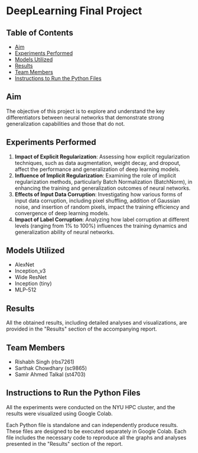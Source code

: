 # DeepLearning Final Project

## Table of Contents
- [Aim](#aim)
- [Experiments Performed](#experiments-performed)
- [Models Utilized](#models-utilized)
- [Results](#results)
- [Team Members](#team-members)
- [Instructions to Run the Python Files](#instructions-to-run-the-python-files)

## Aim
The objective of this project is to explore and understand the key differentiators between neural networks that demonstrate strong generalization capabilities and those that do not.

## Experiments Performed
1. **Impact of Explicit Regularization**: Assessing how explicit regularization techniques, such as data augmentation, weight decay, and dropout, affect the performance and generalization of deep learning models.
2. **Influence of Implicit Regularization**: Examining the role of implicit regularization methods, particularly Batch Normalization (BatchNorm), in enhancing the training and generalization outcomes of neural networks.
3. **Effects of Input Data Corruption**: Investigating how various forms of input data corruption, including pixel shuffling, addition of Gaussian noise, and insertion of random pixels, impact the training efficiency and convergence of deep learning models.
4. **Impact of Label Corruption**: Analyzing how label corruption at different levels (ranging from 1% to 100%) influences the training dynamics and generalization ability of neural networks.

## Models Utilized
- AlexNet
- Inception_v3
- Wide ResNet
- Inception (tiny)
- MLP-512

## Results
All the obtained results, including detailed analyses and visualizations, are provided in the "Results" section of the accompanying report.

## Team Members
- Rishabh Singh (rbs7261)
- Sarthak Chowdhary (sc9865)
- Samir Ahmed Talkal (st4703)

## Instructions to Run the Python Files
All the experiments were conducted on the NYU HPC cluster, and the results were visualized using Google Colab. 

Each Python file is standalone and can independently produce results. These files are designed to be executed separately in Google Colab. Each file includes the necessary code to reproduce all the graphs and analyses presented in the "Results" section of the report.
